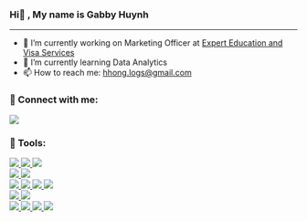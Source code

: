 ### Hi👋 , My name is Gabby Huynh
---------------------------------------
- 🔭 I’m currently working on Marketing Officer at <a href="http://experteducation.com/">Expert Education and Visa Services</a>
- 🌱 I’m currently learning Data Analytics
- 📫 How to reach me: <a href="mailto:hhong.logs@gmail.com">hhong.logs@gmail.com</a>

<h3>👋 Connect with me:</h3>
<a href="https://www.linkedin.com/in/gabbyhuynh5"><img src="https://img.shields.io/badge/linkedin-%230177B5?style=flat&logo=linkedin&logoColor=white"/></a> 

<h3>👋 Tools:</h3>
<div>
  <a href="https://datastudio.google.com/">
    <img src="https://img.shields.io/badge/Data Studio-%234285F4?style=flat&logo=google-datastudio&logoColor=white" />
  </a>
  <a href="https://learn.microsoft.com/en-us/sql/ssms/tutorials/ssms-configuration?view=sql-server-ver16">
    <img src="https://img.shields.io/badge/-SQL-000?&logo=MySQL&logoColor=4479A1" />
  </a>
  <a href="https://powerbi.microsoft.com/">
    <img src="https://img.shields.io/badge/Power BI-%23F2C811?style=flat&logo=microsoft-power-bi&logoColor=white" />
  </a>
</div>
<div>
  <a href="https://ads.google.com/">
    <img src="https://img.shields.io/badge/Google Ads-%234285F4?style=flat&logo=google-ads&logoColor=white" />
  </a>
  <a href="https://www.facebook.com/business/tools/meta-business-tools">
    <img src="https://img.shields.io/badge/Meta-%234285F4?style=flat&logo=meta&logoColor=white" />
  </a>
</div>
<div>
  <a href="https://drive.google.com/">
    <img src="https://img.shields.io/badge/Google Drive-%234285F4?style=flat&logo=google-drive&logoColor=white" />
  </a>
  <a href="https://analytics.google.com/">
    <img src="https://img.shields.io/badge/Google Analytics-%23E37400?style=flat&logo=google-analytics&logoColor=white" />
  </a>
  <a href="https://search.google.com/search-console">
    <img src="https://img.shields.io/badge/Google Search Console-%234285F4?style=flat&logo=google-search-console&logoColor=white" />
  </a>
  <a href="https://www.google.com/sheets">
    <img src="https://img.shields.io/badge/Google Sheets-%234285F4?style=flat&logo=google-sheets&logoColor=white" />
  </a>
</div>
<div>
  <a href="https://trello.com/">
    <img src="https://img.shields.io/badge/Trello-%234285F4?style=flat&logo=trello&logoColor=white" />
  </a>
  <a href="https://www.notion.so/">
    <img src="https://img.shields.io/badge/Notion-%23000000?style=flat&logo=notion&logoColor=white" />
  </a>
</div>
<div>
  <a href="https://www.adobe.com/products/photoshop.html">
    <img src="https://img.shields.io/badge/Photoshop-%230077DD?style=flat&logo=adobe-photoshop&logoColor=white" />
  </a>
  <a href="https://www.adobe.com/products/illustrator.html">
    <img src="https://img.shields.io/badge/Illustrator-%23FF9A00?style=flat&logo=adobe-illustrator&logoColor=white" />
  </a>
  <a href="https://www.canva.com/">
    <img src="https://img.shields.io/badge/Canva-%2300C4CC?style=flat&logo=canva&logoColor=white" />
  </a>
  <a href="https://www.capcut.net/">
    <img src="https://img.shields.io/badge/Capcut-%2314151D?style=flat&logo=capcut&logoColor=white" />
  </a>
</div>


